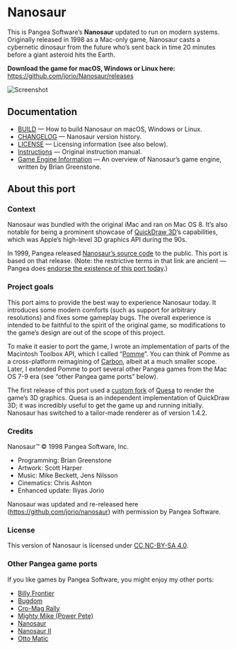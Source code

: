 # Nanosaur

This is Pangea Software’s **Nanosaur** updated to run on modern systems. Originally released in 1998 as a Mac-only game, Nanosaur casts a cybernetic dinosaur from the future who’s sent back in time 20 minutes before a giant asteroid hits the Earth.

**Download the game for macOS, Windows or Linux here:** https://github.com/jorio/Nanosaur/releases

![Screenshot](docs/screenshot.png)

## Documentation

- [BUILD](BUILD.md) — How to build Nanosaur on macOS, Windows or Linux.
- [CHANGELOG](CHANGELOG.md) — Nanosaur version history.
- [LICENSE](LICENSE.md) — Licensing information (see also below).
- [Instructions](docs/Nanosaur%20Instructions.pdf) — Original instruction manual.
- [Game Engine Information](docs/Nanosaur%20Game%20Engine%20Docs.md) — An overview of Nanosaur’s game engine, written by Brian Greenstone.

## About this port

### Context

Nanosaur was bundled with the original iMac and ran on Mac OS 8. It’s also notable for being a prominent showcase of [QuickDraw 3D](https://en.wikipedia.org/wiki/QuickDraw_3D)’s capabilities, which was Apple’s high-level 3D graphics API during the 90s.

In 1999, Pangea released [Nanosaur’s source code](https://www.pangeasoft.net/nano/nanosource.html) to the public. This port is based on that release.
(Note: the restrictive terms in that link are ancient — Pangea does [endorse the existence of this port today](https://www.pangeasoft.net/nano/files.html).)

### Project goals

This port aims to provide the best way to experience Nanosaur today. It introduces some modern comforts (such as support for arbitrary resolutions) and fixes some gameplay bugs. The overall experience is intended to be faithful to the spirit of the original game, so modifications to the game’s design are out of the scope of this project.

To make it easier to port the game, I wrote an implementation of parts of the Macintosh Toolbox API, which I called “[Pomme](https://github.com/jorio/Pomme)”. You can think of Pomme as a cross-platform reimagining of [Carbon](https://en.wikipedia.org/wiki/Carbon_(API)), albeit at a much smaller scope.
Later, I extended Pomme to port several other Pangea games from the Mac OS 7-9 era (see “other Pangea game ports” below).

The first release of this port used a [custom fork](https://github.com/jorio/Quesa) of [Quesa](https://github.com/jwwalker/Quesa) to render the game’s 3D graphics. Quesa is an independent implementation of QuickDraw 3D; it was incredibly useful to get the game up and running initially. Nanosaur has switched to a tailor-made renderer as of version 1.4.2.

### Credits

Nanosaur™ © 1998 Pangea Software, Inc.
- Programming: Brian Greenstone
- Artwork: Scott Harper 
- Music: Mike Beckett, Jens Nilsson
- Cinematics: Chris Ashton
- Enhanced update: Iliyas Jorio

Nanosaur was updated and re-released here (https://github.com/jorio/nanosaur) with permission by Pangea Software.

### License

This version of Nanosaur is licensed under [CC NC-BY-SA 4.0](LICENSE.md).

### Other Pangea game ports

If you like games by Pangea Software, you might enjoy my other ports:

- [Billy Frontier](https://github.com/jorio/BillyFrontier)
- [Bugdom](https://github.com/jorio/Bugdom)
- [Cro-Mag Rally](https://github.com/jorio/CroMagRally)
- [Mighty Mike (Power Pete)](https://github.com/jorio/MightyMike)
- [Nanosaur](https://github.com/jorio/Nanosaur)
- [Nanosaur II](https://github.com/jorio/Nanosaur2)
- [Otto Matic](https://github.com/jorio/OttoMatic)
